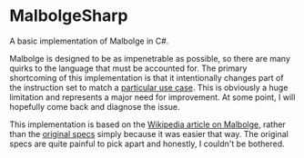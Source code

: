 # MalbolgeSharp

A basic implementation of Malbolge in C#.

Malbolge is designed to be as impenetrable as possible, so there are many quirks to the language that must be accounted for. The primary shortcoming of this implementation is that it intentionally changes part of the instruction set to match a [particular use case](http://www2.latech.edu/~acm/helloworld/malbolge.html). This is obviously a huge limitation and represents a major need for improvement. At some point, I will hopefully come back and diagnose the issue.

This implementation is based on the [Wikipedia article on Malbolge](https://en.wikipedia.org/wiki/Malbolge), rather than the [original specs](http://www.lscheffer.com/malbolge_spec.html) simply because it was easier that way. The original specs are quite painful to pick apart and honestly, I couldn't be bothered.